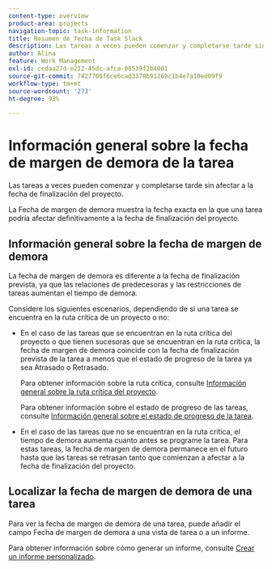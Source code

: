```yaml
---
content-type: overview
product-area: projects
navigation-topic: task-information
title: Resumen de fecha de Task Slack
description: Las tareas a veces pueden comenzar y completarse tarde sin afectar a la fecha de finalización del proyecto. La Fecha de margen de demora muestra la fecha exacta en la que una tarea podría afectar definitivamente a la fecha de finalización del proyecto.
author: Alina
feature: Work Management
exl-id: ccdaa27d-e212-45dc-afca-08539f2b4001
source-git-commit: 7427706f6ce6cad3370b91269c1b4e7a10ed09f9
workflow-type: tm+mt
source-wordcount: '273'
ht-degree: 93%

---
```


# Información general sobre la fecha de margen de demora de la tarea

Las tareas a veces pueden comenzar y completarse tarde sin afectar a la fecha de finalización del proyecto.

La Fecha de margen de demora muestra la fecha exacta en la que una tarea podría afectar definitivamente a la fecha de finalización del proyecto.

## Información general sobre la fecha de margen de demora

La fecha de margen de demora es diferente a la fecha de finalización prevista, ya que las relaciones de predecesoras y las restricciones de tareas aumentan el tiempo de demora.

Considere los siguientes escenarios, dependiendo de si una tarea se encuentra en la ruta crítica de un proyecto o no:

* En el caso de las tareas que se encuentran en la ruta crítica del proyecto o que tienen sucesoras que se encuentran en la ruta crítica, la fecha de margen de demora coincide con la fecha de finalización prevista de la tarea a menos que el estado de progreso de la tarea ya sea Atrasado o Retrasado.

  Para obtener información sobre la ruta crítica, consulte [Información general sobre la ruta crítica del proyecto](../../../manage-work/tasks/manage-tasks/critical-path.md).

  Para obtener información sobre el estado de progreso de las tareas, consulte [Información general sobre el estado de progreso de la tarea](../../../manage-work/tasks/task-information/task-progress-status.md).

* En el caso de las tareas que no se encuentran en la ruta crítica, el tiempo de demora aumenta cuanto antes se programe la tarea. Para estas tareas, la fecha de margen de demora permanece en el futuro hasta que las tareas se retrasan tanto que comienzan a afectar a la fecha de finalización del proyecto.

## Localizar la fecha de margen de demora de una tarea

Para ver la fecha de margen de demora de una tarea, puede añadir el campo Fecha de margen de demora a una vista de tarea o a un informe.

Para obtener información sobre cómo generar un informe, consulte [Crear un informe personalizado](../../../reports-and-dashboards/reports/creating-and-managing-reports/create-custom-report.md).
